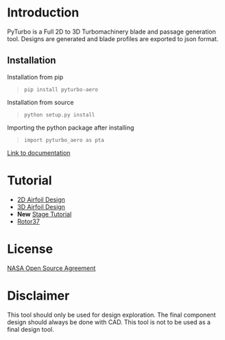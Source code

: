 # Introduction
PyTurbo is a Full 2D to 3D Turbomachinery blade and passage generation tool. Designs are generated and blade profiles are exported to json format.

## Installation 
Installation from pip
> `pip install pyturbo-aero`

Installation from source
> `python setup.py install`

Importing the python package after installing
> `import pyturbo_aero as pta`

[Link to documentation](https://nasa.github.io/pyturbo-aero)

# Tutorial
- [2D Airfoil Design](https://colab.research.google.com/github/nasa/pyturbo-aero/blob/main/tutorials/2D_DesignTutorial.ipynb)
- [3D Airfoil Design](https://colab.research.google.com/github/nasa/pyturbo-aero/blob/main/tutorials/3D_DesignTutorial.ipynb)
- **New** [Stage Tutorial](https://colab.research.google.com/github/nasa/pyturbo-aero/blob/main/tutorials/3D_StageTutorial.ipynb)
- [Rotor37](https://colab.research.google.com/github/nasa/pyturbo-aero/blob/main/tutorials/rotor37/rotor37.ipynb)
  
# License
[NASA Open Source Agreement](https://opensource.org/licenses/NASA-1.3)


# Disclaimer
This tool should only be used for design exploration. The final component design should always be done with CAD. This tool is not to be used as a final design tool. 
